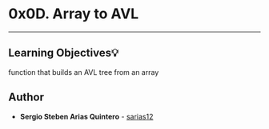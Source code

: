 # 0x0D. Array to AVL


---
## Learning Objectives:bulb:
 function that builds an AVL tree from an array


## Author
* **Sergio Steben Arias Quintero** - [sarias12](https://github.com/sarias12)
